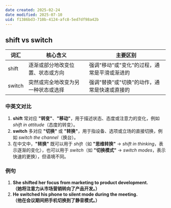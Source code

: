```yaml
---
date created: 2025-02-24
date modified: 2025-07-10
uid: f1386bd3-710b-4124-afc8-5ed7df98a42b
---
```

## shift vs switch  

| 词汇  | 核心含义 | 主要区别 |
|--------|--------|--------|
| shift  | 逐渐或部分地改变位置、状态或方向 | 强调"移动"或"变化"的过程，通常是平滑或渐进的 |
| switch | 突然或完全地改变为另一种状态或选择 | 强调"替换"或"切换"的动作，通常是快速或直接的 |

### 中英文对比  

1. **shift** 常对应 **"转变"**、**"移动"**，用于描述状态、态度或注意力的变化，例如 *shift in attitude*（态度的转变）。
2. **switch** 多对应 **"切换"** 或 **"转换"**，用于指设备、选项或立场的直接切换，例如 *switch the channel*（换台）。
3. 在中文中，**"转换"** 既可以用于 *shift*（如 **"思维转换"** → *shift in thinking*，表示逐渐的变化），也可以用于 *switch*（如 **"切换模式"** → *switch modes*，表示快速的更换），但语境不同。

### 例句  

1. **She shifted her focus from marketing to product development.**  
   **（她将注意力从市场营销转向了产品开发。）**  
2. **He switched his phone to silent mode during the meeting.**  
   **（他在会议期间把手机切换到了静音模式。）**  
